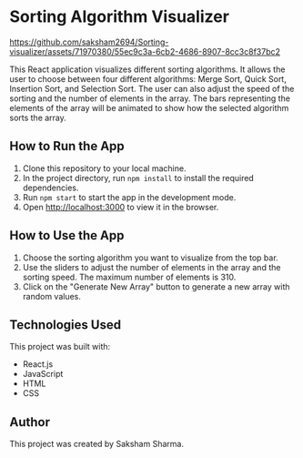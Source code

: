

# Sorting Algorithm Visualizer

https://github.com/saksham2694/Sorting-visualizer/assets/71970380/55ec9c3a-6cb2-4686-8907-8cc3c8f37bc2

This React application visualizes different sorting algorithms. It allows the user to choose between four different algorithms: Merge Sort, Quick Sort, Insertion Sort, and Selection Sort. The user can also adjust the speed of the sorting and the number of elements in the array. The bars representing the elements of the array will be animated to show how the selected algorithm sorts the array.

## How to Run the App

1. Clone this repository to your local machine.
2. In the project directory, run `npm install` to install the required dependencies.
3. Run `npm start` to start the app in the development mode.
4. Open [http://localhost:3000](http://localhost:3000) to view it in the browser.

## How to Use the App

1. Choose the sorting algorithm you want to visualize from the top bar.
2. Use the sliders to adjust the number of elements in the array and the sorting speed. The maximum number of elements is 310.
3. Click on the "Generate New Array" button to generate a new array with random values.

## Technologies Used

This project was built with:

- React.js
- JavaScript
- HTML
- CSS

## Author

This project was created by Saksham Sharma.

